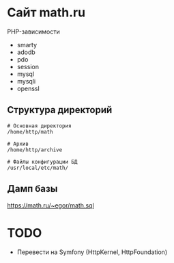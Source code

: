 # Сайт math.ru

PHP-зависимости
 - smarty
 - adodb
 - pdo
 - session
 - mysql
 - mysqli
 - openssl

## Структура директорий
```
# Основная директория 
/home/http/math

# Архив
/home/http/archive

# Файлы конфигурации БД
/usr/local/etc/math/
```

## Дамп базы
https://math.ru/~egor/math.sql

# TODO
 - Перевести на Symfony (HttpKernel, HttpFoundation)
